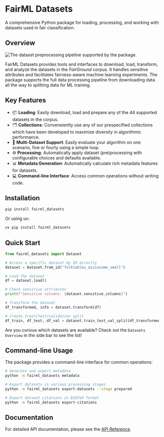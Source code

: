 # FairML Datasets

A comprehensive Python package for loading, processing, and working with datasets used in fair classification.

## Overview

![The dataset preprocessing pipeline supported by the package.](../assets/pipeline.png)

FairML Datasets provides tools and interfaces to download, load, transform, and analyze the datasets in the *FairGround* corpus. It handles sensitive attributes and facilitates fairness-aware machine learning experiments. The package supports the full data processing pipeline from downloading data all the way to splitting data for ML training.

## Key Features

- 📦 **Loading**: Easily download, load and prepare any of the 44 supported datasets in the corpus.
- 🗂️ **Collections**: Conveneiently use any of our prespecified collections which have been developed to maximize diversity in algorithmic performance.
- 🔄 **Multi-Dataset Support**: Easily evaluate your algorithm on one scenario, five or fourty using a simple loop.
- ⚙️ **Processing**: Automatically apply dataset (pre)processing with configurable choices and defaults available.
- 📊 **Metadata Generation**: Automatically calculate rich metadata features for datasets.
- 💻 **Command-line Interface**: Access common operations without writing code.

## Installation

```bash
pip install fairml_datasets
```

Or using uv:

```bash
uv pip install fairml_datasets
```

## Quick Start

```python
from fairml_datasets import Dataset

# Access a specific dataset by ID directly
dataset = Dataset.from_id("folktables_acsincome_small")

# Load the dataset
df = dataset.load()

# Check sensitive attributes
print(f"Sensitive columns: {dataset.sensitive_columns}")

# Transform the dataset
df_transformed, info = dataset.transform(df)

# Create train/test/validation split
df_train, df_test, df_val = dataset.train_test_val_split(df_transformed)
```

Are you curious which datasets are available? Check out the `Datasets Overview` in the side bar to see the list!

## Command-line Usage

The package provides a command-line interface for common operations:

```bash
# Generate and export metadata
python -m fairml_datasets metadata

# Export datasets in various processing stages
python -m fairml_datasets export-datasets --stage prepared

# Export dataset citations in BibTeX format
python -m fairml_datasets export-citations
```

## Documentation

For detailed API documentation, please see the [API Reference](api/index.md).
